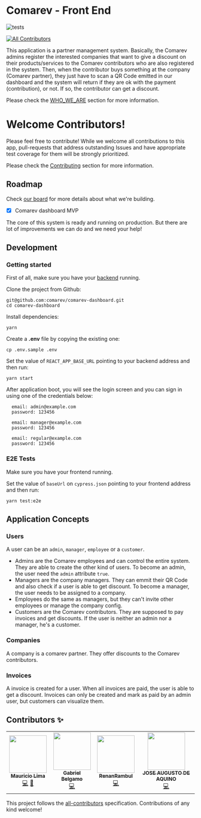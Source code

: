 # Comarev - Front End

![tests](https://github.com/comarev/comarev-dashboard/actions/workflows/test.yml/badge.svg?branch=main)

<!-- ALL-CONTRIBUTORS-BADGE:START - Do not remove or modify this section -->
[![All Contributors](https://img.shields.io/badge/all_contributors-4-orange.svg?style=flat-square)](#contributors-)
<!-- ALL-CONTRIBUTORS-BADGE:END -->

This application is a partner management system. Basically, the Comarev admins register the interested companies that want to give a discount on their products/services to the Comarev contributors who are also registered in the system. Then, when the contributor buys something at the company (Comarev partner), they just have to scan a QR Code emitted in our dashboard and the system will return if they are ok with the payment (contribution), or not. If so, the contributor can get a discount.

Please check the [WHO_WE_ARE](WHO_WE_ARE.md) section for more information.

# Welcome Contributors!

Please feel free to contribute! While we welcome all contributions to this app, pull-requests that address outstanding Issues and have appropriate test coverage for them will be strongly prioritized.

Please check the [Contributing](CONTRIBUTING.md) section for more information.

## Roadmap

Check [our board](https://github.com/comarev/comarev-dashboard/projects/2) for more details about what we're building.

- [x] Comarev dashboard MVP

The core of this system is ready and running on production. But there are lot of improvements we can do and we need your help!

## Development

### Getting started

First of all, make sure you have your [backend](https://github.com/comarev/comarev) running.

Clone the project from Github:

```
git@github.com:comarev/comarev-dashboard.git
cd comarev-dashboard
```

Install dependencies:

```
yarn
```

Create a **.env** file by copying the existing one:

```
cp .env.sample .env
```

Set the value of `REACT_APP_BASE_URL` pointing to your backend address and then run:

```
yarn start

```
After application boot, you will see the login screen
and you can sign in using one of the credentials below:

```
  email: admin@example.com
  password: 123456

  email: manager@example.com
  password: 123456

  email: regular@example.com
  password: 123456

```

### E2E Tests

Make sure you have your frontend running.

Set the value of `baseUrl` on `cypress.json` pointing to your frontend address and then run:

```
yarn test:e2e
```

## Application Concepts

### Users

A user can be an `admin`, `manager`, `employee` or a `customer`.

- Admins are the Comarev employees and can control the entire system. They are able to create the other kind of users. To become an admin, the user need the `admin` attribute `true`.
- Managers are the company managers. They can emmit their QR Code and also check if a user is able to get discount. To become a manager, the user needs to be assigned to a company.
- Employees do the same as managers, but they can't invite other employees or manage the company config.
- Customers are the Comarev contributors. They are supposed to pay invoices and get discounts. If the user is neither an admin nor a manager, he's a customer.

### Companies

A company is a comarev partner. They offer discounts to the Comarev contributors.

### Invoices

A invoice is created for a user. When all invoices are paid, the user is able to get a discount. Invoices can only be created and mark as paid by an admin user, but customers can visualize them.

## Contributors ✨

<!-- ALL-CONTRIBUTORS-LIST:START - Do not remove or modify this section -->
<!-- prettier-ignore-start -->
<!-- markdownlint-disable -->
<table>
  <tr>
    <td align="center"><a href="https://github.com/m-pereira"><img src="https://avatars.githubusercontent.com/u/47258878?v=4?s=100" width="100px;" alt=""/><br /><sub><b>Mauricio Lima</b></sub></a><br /><a href="https://github.com/comarev/comarev-dashboard/commits?author=m-pereira" title="Code">💻</a> <a href="https://github.com/comarev/comarev-dashboard/commits?author=m-pereira" title="Documentation">📖</a></td>
    <td align="center"><a href="https://github.com/belgamo"><img src="https://avatars.githubusercontent.com/u/19699724?v=4?s=100" width="100px;" alt=""/><br /><sub><b>Gabriel Belgamo</b></sub></a><br /><a href="https://github.com/comarev/comarev-dashboard/commits?author=belgamo" title="Code">💻</a></td>
    <td align="center"><a href="https://github.com/RenanRSilva"><img src="https://avatars.githubusercontent.com/u/77541655?v=4?s=100" width="100px;" alt=""/><br /><sub><b>RenanRambul</b></sub></a><br /><a href="https://github.com/comarev/comarev-dashboard/commits?author=RenanRSilva" title="Code">💻</a></td>
    <td align="center"><a href="https://github.com/joseaugustoaquino"><img src="https://avatars.githubusercontent.com/u/60511182?v=4?s=100" width="100px;" alt=""/><br /><sub><b>JOSE AUGUSTO DE AQUINO</b></sub></a><br /><a href="https://github.com/comarev/comarev-dashboard/commits?author=joseaugustoaquino" title="Code">💻</a></td>
  </tr>
</table>

<!-- markdownlint-restore -->
<!-- prettier-ignore-end -->

<!-- ALL-CONTRIBUTORS-LIST:END -->
<!-- ALL-CONTRIBUTORS-LIST:END -->

This project follows the [all-contributors](https://github.com/all-contributors/all-contributors) specification. Contributions of any kind welcome!
